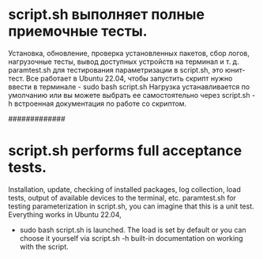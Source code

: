 # script.sh выполняет полные приемочные тесты.
Установка, обновление, проверка установленных пакетов, сбор логов, нагрузочные тесты, вывод доступных устройств на терминал и т. д.
paramtest.sh для тестирования параметризации в script.sh, это юнит-тест.
Все работает в Ubuntu 22.04, чтобы запустить скрипт нужно ввести в терминале - sudo bash script.sh
Нагрузка устанавливается по умолчанию или вы можете выбрать ее самостоятельно через script.sh -h встроенная документация по работе со скриптом.

#############

# script.sh performs full acceptance tests. 
Installation, update, checking of installed packages, log collection, load tests, output of available devices to the terminal, etc.
paramtest.sh for testing parameterization in script.sh, you can imagine that this is a unit test.
Everything works in Ubuntu 22.04, 
  - sudo bash script.sh is launched. 
The load is set by default or you can choose it yourself via script.sh -h built-in documentation on working with the script.
